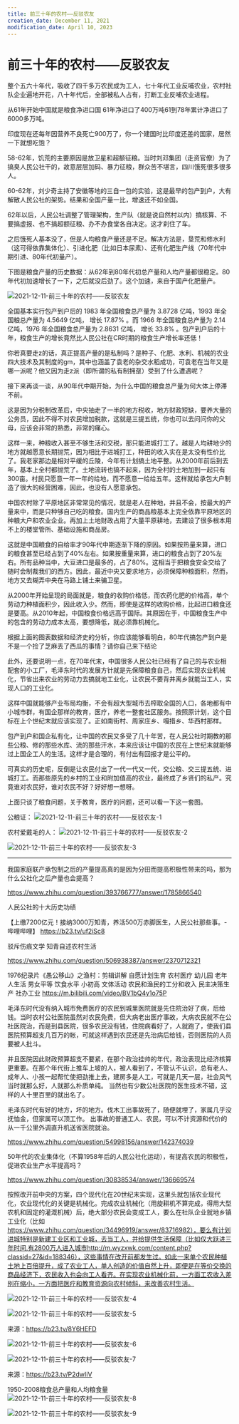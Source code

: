 ```yaml
---
title: 前三十年的农村——反驳农友
creation_date: December 11, 2021
modification_date: April 10, 2023
---
```



# 前三十年的农村——反驳农友

整个五六十年代，吸收了四千多万农民成为工人，七十年代工业反哺农业，农村社队企业遍地开花，八十年代后，全部被私人占有，打断工业反哺农业进程。

从61年开始中国就是粮食净进口国 61年净进口了400万吨61到78年累计净进口了6000多万吨。

印度现在还每年因营养不良死亡900万了，你一个建国时比印度还差的国家，居然一下就想吃饱？

58-62年，饥荒的主要原因是放卫星和超额征粮。当时刘邓集团（走资官僚）为了搞臭人民公社干的，故意层层加码、暴力征粮，群众苦不堪言，四川饿死很多很多人。

60-62年，刘少奇主持了安徽等地的三自一包的实验，这是最早的包产到户，大有解散人民公社的架势。结果和全国产量一比，增速还不如全国。

62年以后，人民公社调整了管理架构，生产队（就是说自然村以内）搞核算、不要搞虚报、也不搞超额征粮、办不办食堂各自决定。这才刹住了车。

之后饿死人基本没了，但是人均粮食产量还是不足。解决方法是，垦荒和修水利（这可得依靠集体化）、引进化肥（比如日本尿素）、还有化肥生产线（70年代中期引进、80年代初量产）。

下图是粮食产量的历史数据：从62年到80年代初总产量和人均产量都很稳定。80年代初加速增长了一下，之后就没后劲了。这个加速，来自于国产化肥量产。

![2021-12-11-前三十年的农村——反驳农友](assets/2021-12-11-前三十年的农村——反驳农友.jpeg)

全国基本实行包产到户后的 1983 年全国粮食总产量为 3.8728 亿吨，1993 年全国粮总产量为 4.5649 亿吨， 增长 17.87% 。而 1966 年全国粮食总产量为 2.14 亿吨，1976 年全国粮食总产量为 2.8631 亿吨， 增长 33.8% 。包产到户后的十年，粮食生产的增长竟然比人民公社在CR时期的粮食生产增长率还低！

你若真要走z的话，真正提高产量的是私制吗？是种子、化肥、水利、机械的农业四大技术及其制度的gm，其中也涵盖了袁老的杂交水稻成功，可袁老在当年又是哪一派呢？他又因为走z派（即所谓的私有制拥趸）受到了什么遭遇呢？

接下来再谈一谈，从90年代中期开始，为什么中国的粮食总产量为何大体上停滞不前。

这是因为分税制改革后，中央抽走了一半的地方税收，地方财政短缺，要养大量的公务员，因此不得不对农民增加税款，这就是三提五统，你也可以去问问你的父母，应该会非常的熟悉，非常的痛心。

这样一来，种粮收入甚至不够生活和交税，那只能进城打工了。越是人均耕地少的地方就越愿意长期抛荒，因为相比于进城打工，种田的收入实在是太没有性价比了。我老家那边是相对平缓的丘陵，今年有计划搞土地平整。从2000年前后到去年，基本上全村都抛荒了。土地流转也搞不起来，因为全村的土地加到一起只有300亩。村民只愿意一年一年的给地，而不愿意一给给五年。这样就给承包大户制造了很大的经营困难，因此，也没有人愿意承包。

中国农村除了平原地区非常常见的情况，就是老人在种地，并且不会，按最大的产量来中，而是只种够自己吃的粮食。国内生产的商品粮基本上完全依靠平原地区的种粮大户和农业企业。再加上土地财政占用了大量平原耕地，去建设了很多根本用不上的楼堂管所、基础设施和商品房。

这就是中国粮食的自给率才90年代中期逐渐下降的原因。如果按热量来算，进口的粮食甚至已经占到了40%左右。如果按重量来算，进口的粮食占到了20%左右。所有品种当中，大豆进口是最多的，占了80%。这相当于把粮食安全交给了随时会制裁我们的西方。因此，最近中央又要求地方，必须保障种粮面积，然而，地方又去糊弄中央在马路上铺土来骗卫星。

从2000年开始呈现的局面就是，粮食的收购价格低，而农药化肥的价格高，单个劳动力种植面积少，因此收入少。然而，即使是这样的收购价格，比起进口粮食还是要高。从2010年起，中国粮食价格远高于国际。其原因在于，中国粮食生产中的包含的劳动力成本太高，要想降低，就必须靠机械化。

根据上面的图表数据和经济史的分析，你应该能够看明白，80年代搞包产到户是不是一个捡了芝麻丢了西瓜的事情？请你自己来下结论

此外，还要说明一点，在70年代末，中国很多人民公社已经有了自己的与农业相配套的小工厂，毛泽东时代的发展方针就是先保障粮食自己，然后实现农业机械化，节省出来农业的劳动力去搞就地工业化，让农民不要背井离乡就能当工人，实现人口的工业化。

这样中国就能够产业布局均衡，不会有超大型城市去榨取全国的人口，各地都有中小城市群，有国企那样的教育，医疗，养老一整套社区服务。按照原计划，这个目标在上个世纪末就应该实现了。正如南街村、周家庄乡、嘎措乡、华西村那样。

包产到户和国企私有化，让中国的农民又多受了几十年苦，在人民公社时期教的那些公粮、修的那些水库、流的那些汗水，本来应该让中国的农民在上世纪末就能够过上国企工人的生活。这样才是合理的，有付出有回报才是公平的。

可真实的历史呢，反倒是让农民付出了一代一代又一代，交公粮、交三提五统、进城打工。而那些原先的乡村的工业和附加值高的农业，最终成了乡贤们的私产。究竟谁对农民好，谁对农民不好？好好想一想呀。

上面只谈了粮食问题，关于教育，医疗的问题，还可以看一下这一套图。

公粮证：
![2021-12-11-前三十年的农村——反驳农友-1](assets/2021-12-11-前三十年的农村——反驳农友-1.jpeg)

农村爱戴毛的人：
![2021-12-11-前三十年的农村——反驳农友-2](assets/2021-12-11-前三十年的农村——反驳农友-2.png)

![2021-12-11-前三十年的农村——反驳农友-3](assets/2021-12-11-前三十年的农村——反驳农友-3.jpeg)

---------------

我国家庭联产承包制之后的产量提高真的是因为分田而提高积极性带来的吗，那为什么公社化之后产量也会提高？

https://www.zhihu.com/question/393766777/answer/1785866540

人民公社的十大历史功绩

【上缴7200亿元！接纳3000万知青，养活500万赤脚医生，人民公社那些事。-哔哩哔哩】 https://b23.tv/uf2iSc8

驳斥伤痕文学 知青自述农村生活

https://www.zhihu.com/question/506938387/answer/2370712321

1976纪录片《愚公移山》之渔村：剪辑讲解 自愿计划生育 农村医疗 幼儿园 老年人生活 男女平等 饮食水平 小初高 文体活动 农民和渔民的工分和收入 民主决策生产 社办工业 https://m.bilibili.com/video/BV1bQ4y1o75P

毛泽东时代没有纳入城市免费医疗的农民到城里医院就是先住院治好了病，后给钱。当时农村公社医院虽然对农民免费，但大病老出医疗事故，大病农民就不在公社医院治，而是到县医院，很多农民没有钱，住院病看好了，人就跑了，使我们县医院预算超支几百万的帐，可就这样遇到农民还是先治病后给钱，否则医院的人员要被人批斗。

并且医院因此财政预算超支不要紧，在那个政治挂帅的年代，政治表现比经济核算更重要。在那个年代街上推车上坡的人，被人看到了，不管认不认识，总有老人、成年人、小孩一起帮忙使把劲推上去，建房多是人工，可就是几天一层，社会风气当时就那么好，人就那么朴质单纯。
当然也有少数公社医院的医生技术不错，这样的人十里百里的就出名了。

毛泽东时代有好的地方，坏的地方。伐木工出事故死了，随便就埋了，家属几乎没抚恤金，但家属可以顶工作。
出事故的普通工人、农民，可以不计资源和代价的从一千公里外调直升机送省医院就治。

https://www.zhihu.com/question/54998156/answer/142374039

50年代的农业集体化（不算1958年后的人民公社化运动），有提高农民的积极性，促进农业生产水平提高吗？

https://www.zhihu.com/question/30838534/answer/136669574

按照改开前中央的方案，四个现代化在20世纪末实现，这里头就包括农业现代化，农业现代化的关键是机械化。完成农业机械化（用旋耕机不算完成，得用大型农机和固定的灌溉机械）后，绝大部分农民会变成工人，要么在社队企业就地乡镇工业化（比如 https://www.zhihu.com/question/34496919/answer/83716982），要么有计划进城特别是新建工业区和工业城，去当工人，并给提供生活保障（比如仅大跃进三年时间,有2800万人进入城市http://m.wyzxwk.com/content.php?classid=27&id=188346），这些事情在改开前都发生过。如此一来单个农民种植土地上百倍提升，成了农业工人，单人创造的价值自然上升，即便是在等价交换的商品经济下，农民收入也会向工人看齐。在实现农业机械化前，一方面工农收入差别在缩小，一方面把医疗和教育资源向农村倾斜，来改善农村生活。

![2021-12-11-前三十年的农村——反驳农友-4](assets/2021-12-11-前三十年的农村——反驳农友-4.jpeg)

![2021-12-11-前三十年的农村——反驳农友-5](assets/2021-12-11-前三十年的农村——反驳农友-5.jpeg)

来源：https://b23.tv/8Y6HEFD

![2021-12-11-前三十年的农村——反驳农友-6](assets/2021-12-11-前三十年的农村——反驳农友-6.jpeg)

![2021-12-11-前三十年的农村——反驳农友-7](assets/2021-12-11-前三十年的农村——反驳农友-7.jpeg)

来源：https://b23.tv/P2dwIiV

1950-2008粮食总产量和人均粮食量
![2021-12-11-前三十年的农村——反驳农友-8](assets/2021-12-11-前三十年的农村——反驳农友-8.jpeg)

![2021-12-11-前三十年的农村——反驳农友-9](assets/2021-12-11-前三十年的农村——反驳农友-9.jpeg)

